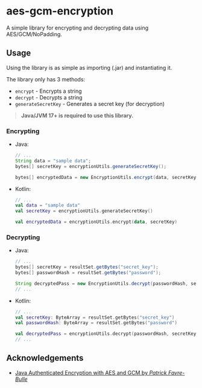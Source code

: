 # aes-gcm-encryption

A simple library for encrypting and decrypting data using AES/GCM/NoPadding.

## Usage

Using the library is as simple as importing (.jar) and instantiating it.

The library only has 3 methods:

- `encrypt` - Encrypts a string
- `decrypt` - Decrypts a string
- `generateSecretKey` - Generates a secret key (for decryption)

> **Java/JVM 17+ is required to use this library.**

### Encrypting

- Java:

  ```java
  // ...
  String data = "sample data";
  bytes[] secretKey = encryptionUtils.generateSecretKey();
  
  bytes[] encryptedData = new EncryptionUtils.encrypt(data, secretKey)
  ```

- Kotlin:

  ```kotlin
  // ...
  val data = "sample data"
  val secretKey = encryptionUtils.generateSecretKey()
  
  val encryptedData = encryptionUtils.encrypt(data, secretKey)
  ```

### Decrypting

- Java:

  ```java
  // ...
  bytes[] secretKey = resultSet.getBytes("secret_key");
  bytes[] passwordHash = resultSet.getBytes("password");
  
  String decryptedPass = new EncryptionUtils.decrypt(passwordHash, secretKey);
  // ...
  ```

- Kotlin:

  ```kotlin
  // ...
  val secretKey: ByteArray = resultSet.getBytes("secret_key")
  val passwordHash: ByteArray = resultSet.getBytes("password")
  
  val decryptedPass = encryptionUtils.decrypt(passwordHash, secretKey)
  // ...
  ```

## Acknowledgements

- [Java Authenticated Encryption with AES and GCM by *Patrick
  Favre-Bulle*](https://gist.github.com/patrickfav/6e28d4eb4bf500f7ee8012c4a0cf7bbf)